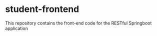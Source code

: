 # student-frontend
This repository contains the front-end code for the RESTful Springboot application
